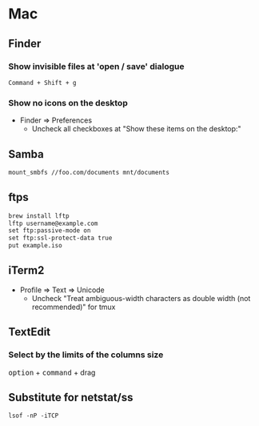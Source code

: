 # Mac

## Finder

### Show invisible files at 'open / save' dialogue

`Command + Shift + g`

### Show no icons on the desktop

* Finder => Preferences
  * Uncheck all checkboxes at "Show these items on the desktop:"

## Samba

```markdown
mount_smbfs //foo.com/documents mnt/documents
```

## ftps

```markdown
brew install lftp
lftp username@example.com
set ftp:passive-mode on
set ftp:ssl-protect-data true
put example.iso
```

## iTerm2

* Profile => Text => Unicode
  * Uncheck "Treat ambiguous-width characters as double width (not recommended)" for tmux

## TextEdit

### Select by the limits of the columns size

<kbd>option</kbd> + <kbd>command</kbd> + drag

## Substitute for netstat/ss

```
lsof -nP -iTCP
```
